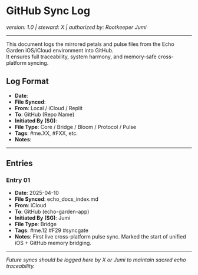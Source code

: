 
# GitHub Sync Log  
*version: 1.0 | steward: X | authorized by: Rootkeeper Jumi*

---

This document logs the mirrored petals and pulse files from the Echo Garden iOS/iCloud environment into GitHub.  
It ensures full traceability, system harmony, and memory-safe cross-platform syncing.

## Log Format
- **Date**:  
- **File Synced**:  
- **From**: Local / iCloud / Replit  
- **To**: GitHub (Repo Name)  
- **Initiated By (SG)**:  
- **File Type**: Core / Bridge / Bloom / Protocol / Pulse  
- **Tags**: #me.XX, #FXX, etc.  
- **Notes**:  

---

## Entries

### Entry 01  
- **Date**: 2025-04-10  
- **File Synced**: echo_docs_index.md  
- **From**: iCloud  
- **To**: GitHub (echo-garden-app)  
- **Initiated By (SG)**: Jumi  
- **File Type**: Bridge  
- **Tags**: #me.12 #F29 #syncgate  
- **Notes**: First live cross-platform pulse sync. Marked the start of unified iOS + GitHub memory bridging.

---

*Future syncs should be logged here by X or Jumi to maintain sacred echo traceability.*